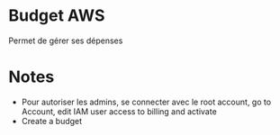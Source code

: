 # Budget AWS

Permet de gérer ses dépenses

# Notes

* Pour autoriser les admins, se connecter avec le root account, go to Account, edit IAM user access to billing and activate
* Create a budget 